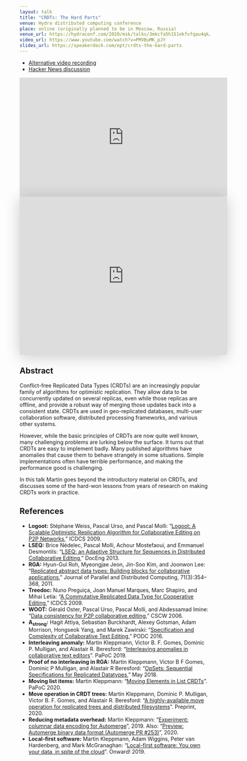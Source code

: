 ```yaml
---
layout: talk
title: "CRDTs: The Hard Parts"
venue: Hydra distributed computing conference
place: online (originally planned to be in Moscow, Russia)
venue_url: https://hydraconf.com/2020/msk/talks/3mkcfa5h151ekfvfqau4qk/
video_url: https://www.youtube.com/watch?v=PMVBuMK_pJY
slides_url: https://speakerdeck.com/ept/crdts-the-hard-parts
---
```


* [Alternative video recording](https://www.youtube.com/watch?v=x7drE24geUw)
* [Hacker News discussion](https://news.ycombinator.com/item?id=23802208)

<iframe width="550" height="315" src="https://www.youtube-nocookie.com/embed/x7drE24geUw" frameborder="0" allow="accelerometer; autoplay; encrypted-media; gyroscope; picture-in-picture" allowfullscreen></iframe>

<iframe class="speakerdeck-iframe" frameborder="0" src="https://speakerdeck.com/player/71c432e2f3004c6e991bed35810cecfe" title="CRDTs: The Hard Parts" allowfullscreen="true" mozallowfullscreen="true" webkitallowfullscreen="true" style="border: 0px; background: padding-box padding-box rgba(0, 0, 0, 0.1); margin: 0px; padding: 0px; border-radius: 6px; box-shadow: rgba(0, 0, 0, 0.2) 0px 5px 40px; width: 550px; height: 420px;" data-ratio="1.3333333333333333"></iframe>


Abstract
--------

Conflict-free Replicated Data Types (CRDTs) are an increasingly popular family of algorithms for
optimistic replication. They allow data to be concurrently updated on several replicas, even while
those replicas are offline, and provide a robust way of merging those updates back into a consistent
state. CRDTs are used in geo-replicated databases, multi-user collaboration software, distributed
processing frameworks, and various other systems.

However, while the basic principles of CRDTs are now quite well known, many challenging problems are
lurking below the surface. It turns out that CRDTs are easy to implement badly. Many published
algorithms have anomalies that cause them to behave strangely in some situations. Simple
implementations often have terrible performance, and making the performance good is challenging.

In this talk Martin goes beyond the introductory material on CRDTs, and discusses some of the
hard-won lessons from years of research on making CRDTs work in practice.

References
----------

* **Logoot:** Stéphane Weiss, Pascal Urso, and Pascal Molli:
  “[Logoot: A Scalable Optimistic Replication Algorithm for Collaborative Editing on P2P Networks](http://pagesperso.lina.univ-nantes.fr/~molli-p/pmwiki/uploads/Main/weiss09.pdf),” ICDCS 2009.
* **LSEQ:** Brice Nédelec, Pascal Molli, Achour Mostefaoui, and Emmanuel Desmontils:
  “[LSEQ: an Adaptive Structure for Sequences in Distributed Collaborative Editing](https://hal.archives-ouvertes.fr/file/index/docid/921633/filename/fp025-nedelec.pdf),” DocEng 2013.
* **RGA:** Hyun-Gul Roh, Myeongjae Jeon, Jin-Soo Kim, and Joonwon Lee:
  “[Replicated abstract data types: Building blocks for collaborative applications](http://csl.skku.edu/papers/jpdc11.pdf),”
  Journal of Parallel and Distributed Computing, 71(3):354–368, 2011.
* **Treedoc:** Nuno Preguiça, Joan Manuel Marques, Marc Shapiro, and Mihai Letia:
  “[A Commutative Replicated Data Type for Cooperative Editing](https://hal.inria.fr/inria-00445975/document),” ICDCS 2009.
* **WOOT:** Gérald Oster, Pascal Urso, Pascal Molli, and Abdessamad Imine:
  “[Data consistency for P2P collaborative editing](https://hal.archives-ouvertes.fr/file/index/docid/108523/filename/OsterCSCW06.pdf),” CSCW 2006.
* **A<sub>strong</sub>:** Hagit Attiya, Sebastian Burckhardt, Alexey Gotsman, Adam Morrison, Hongseok Yang, and Marek Zawirski:
  “[Specification and Complexity of Collaborative Text Editing](https://www.microsoft.com/en-us/research/wp-content/uploads/2016/07/podc16-complete.pdf),” PODC 2016.
* **Interleaving anomaly:** Martin Kleppmann, Victor B. F. Gomes, Dominic P. Mulligan, and Alastair R. Beresford:
  “[Interleaving anomalies in collaborative text editors](/papers/interleaving-papoc19.pdf)”. PaPoC 2019.
* **Proof of no interleaving in RGA:** Martin Kleppmann, Victor B F Gomes, Dominic P Mulligan, and Alastair R Beresford:
  “[OpSets: Sequential Specifications for Replicated Datatypes](https://arxiv.org/abs/1805.04263),” May 2018.
* **Moving list items:** Martin Kleppmann:
  “[Moving Elements in List CRDTs](/papers/list-move-papoc20.pdf)”. PaPoC 2020.
* **Move operation in CRDT trees:** Martin Kleppmann, Dominic P. Mulligan, Victor B. F. Gomes, and Alastair R. Beresford:
  “[A highly-available move operation for replicated trees and distributed filesystems](/papers/move-op.pdf)”.
  Preprint, 2020.
* **Reducing metadata overhead:** Martin Kleppmann:
  “[Experiment: columnar data encoding for Automerge](https://github.com/automerge/automerge-perf/blob/master/columnar/README.md)”, 2019.
  Also: “[Preview: Automerge binary data format (Automerge PR #253)](https://github.com/automerge/automerge/pull/253)”, 2020.
* **Local-first software:** Martin Kleppmann, Adam Wiggins, Peter van Hardenberg, and Mark McGranaghan:
  “[Local-first software: You own your data, in spite of the cloud](https://www.inkandswitch.com/local-first.html)”. Onward! 2019.
